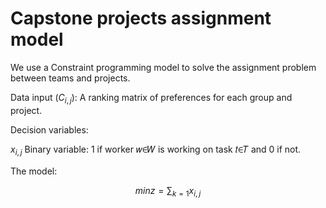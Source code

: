 # Capstone projects assignment model

We use a Constraint programming model to solve the assignment problem between teams and projects.

Data input ($C_{i,j}$): A ranking matrix of preferences for each group and project.

Decision variables:

$x_{i,j}$ Binary variable: 1 if worker 𝑤∈𝑊 is working on task 𝑡∈𝑇 and 0 if not.

The model:


$$ min z = \sum_{k=1} x_{i, j} $$


